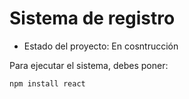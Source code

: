 <h1> Sistema de registro</h1>

- Estado del proyecto: En cosntrucción

Para ejecutar el sistema, debes poner:

```npm install react```

